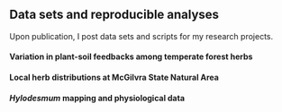 ## Data sets and reproducible analyses

Upon publication, I post data sets and scripts for my research projects.

#### Variation in plant-soil feedbacks among temperate forest herbs

#### Local herb distributions at McGilvra State Natural Area

#### *Hylodesmum* mapping and physiological data
